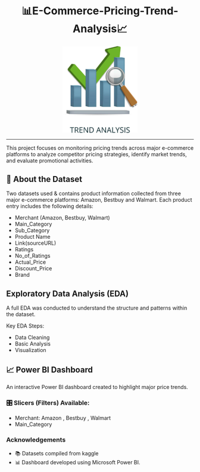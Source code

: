 <h1 align="center">  📊E-Commerce-Pricing-Trend-Analysis📈</h1>
  <div align="center">
  </div>

<div align="center">
  <img src="trend_analysis.jpeg" width='200'>
</div>

---

This project focuses on monitoring pricing trends across major e-commerce platforms to analyze competitor pricing strategies, identify market trends, and evaluate promotional activities.

## 📂 About the Dataset
Two datasets used & contains product information collected from three major e-commerce platforms: Amazon, Bestbuy and Walmart.
Each product entry includes the following details:

- Merchant (Amazon, Bestbuy, Walmart)
- Main_Category 
- Sub_Category
- Product Name
- Link(sourceURL)
- Ratings
- No_of_Ratings
- Actual_Price
- Discount_Price
- Brand

## Exploratory Data Analysis (EDA)
A full EDA was conducted to understand the structure and patterns within the dataset.

Key EDA Steps:
- Data Cleaning
- Basic Analysis
- Visualization

## 📈 Power BI Dashboard
An interactive Power BI dashboard created to highlight major price trends.

### 🎛️ Slicers (Filters) Available:
- Merchant: Amazon , Bestbuy , Walmart
- Main_Category

### Acknowledgements
- 📚 Datasets compiled from kaggle
- 📊 Dashboard developed using Microsoft Power BI.
